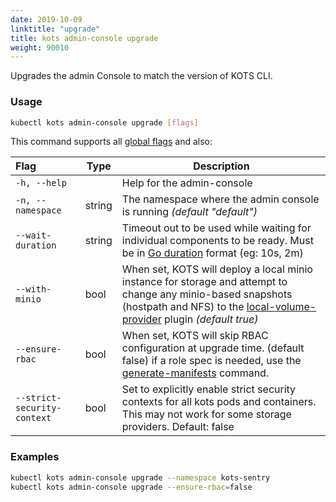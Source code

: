 ```yaml
---
date: 2019-10-09
linktitle: "upgrade"
title: kots admin-console upgrade
weight: 90010
---
```


Upgrades the admin Console to match the version of KOTS CLI.


### Usage
```bash
kubectl kots admin-console upgrade [flags]
```

This command supports all [global flags](/kots-cli/global-flags/) and also:

| Flag                        | Type   | Description                                                                                                                                                                                                                                    |
|:----------------------------|--------|------------------------------------------------------------------------------------------------------------------------------------------------------------------------------------------------------------------------------------------------|
| `-h, --help`                |        | Help for the admin-console                                                                                                                                                                                                                     |
| `-n, --namespace`           | string | The namespace where the admin console is running _(default "default")_                                                                                                                                                                         |
| `--wait-duration`           | string | Timeout out to be used while waiting for individual components to be ready.  Must be in [Go duration](https://pkg.go.dev/time#ParseDuration) format (eg: 10s, 2m)                                                                             |
| `--with-minio`              | bool   | When set, KOTS will deploy a local minio instance for storage and attempt to change any minio-based snapshots (hostpath and NFS) to the [local-volume-provider](https://github.com/replicatedhq/local-volume-provider) plugin _(default true)_ |
| `--ensure-rbac`             | bool   | When set, KOTS will skip RBAC configuration at upgrade time. (default false) if a role spec is needed, use the [generate-manifests](/kots-cli/admin-console/generate-manifests/) command.                                                      |
| `--strict-security-context` | bool   | Set to explicitly enable strict security contexts for all kots pods and containers. This may not work for some storage providers. Default: false                                                                                                  |

### Examples
```bash
kubectl kots admin-console upgrade --namespace kots-sentry
kubectl kots admin-console upgrade --ensure-rbac=false
```
